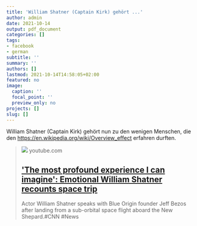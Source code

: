 ```yaml
---
title: 'William Shatner (Captain Kirk) gehört ...'
author: admin
date: 2021-10-14
output: pdf_document
categories: []
tags:
- facebook
- german
subtitle: ''
summary: ''
authors: []
lastmod: 2021-10-14T14:58:05+02:00
featured: no
image:
  caption: ''
  focal_point: ''
  preview_only: no
projects: []
slug: []
---
```

William Shatner (Captain Kirk) gehört nun zu den wenigen Menschen, die den https://en.wikipedia.org/wiki/Overview_effect erfahren durften.
> [![](https://i.ytimg.com/vi/NSNXBvpLb9o/maxresdefault.jpg)](https://www.youtube.com/watch?v=NSNXBvpLb9o)
> youtube.com
> ## ['The most profound experience I can imagine': Emotional William Shatner recounts space trip](https://www.youtube.com/watch?v=NSNXBvpLb9o)
>
>Actor William Shatner speaks with Blue Origin founder Jeff Bezos after landing from a sub-orbital space flight aboard the New Shepard.#CNN #News

